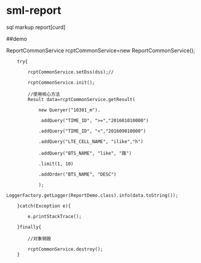 # sml-report
sql markup report[curd]

##demo

  ReportCommonService rcptCommonService=new ReportCommonService(); 
  
		try{
		
			rcptCommonService.setDss(dss);//
			
			rcptCommonService.init();
			
			//使用核心方法
			Result data=rcptCommonService.getResult(
			
				new Queryer("10301_m").
				
				 addQuery("TIME_ID", ">=","201601010000")
				 
				.addQuery("TIME_ID", "<","201609010000")
				
				.addQuery("LTE_CELL_NAME", "ilike","h")
				
				.addQuery("BTS_NAME", "like", "路")
				
				.limit(1, 10)
				
				.addOrder("BTS_NAME", "DESC")
				
				);
			LoggerFactory.getLogger(ReportDemo.class).info(data.toString());
			
		}catch(Exception e){
		
			e.printStackTrace();
			
		}finally{
		
			//对象销毁
			
			rcptCommonService.destroy();
		}
